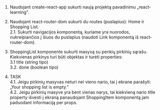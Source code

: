 1. Naudojant create-react-app sukurti naują projektą pavadinimu „react-learning".<br>
2. Naudojant react-router-dom sukurti du routes (puslapius): Home ir Shopping List.<br>
    2.1. Sukurti navigacijos komponentą, kuriame yra nuorodos, nukreipiančios į šiuos du puslapius (naudoti Link komponentą iš react-router-dom).<br>

3. ShoppingList komponente sukurti masyvą su penkių pirkinių sąrašu. Kiekvienas pirkinys turi būti objektas ir turėti properties:<br>
    3.1 title (string tipo)<br>
    3.2. done (boolean tipo)<br>
    
4. TASK<br>
    4.1. Jeigu pirkinių masyvas neturi nei vieno nario, tai į ekrane parašyti: „Your shopping list is empty."<br>
    4.2. Jeigu pirkinių masyve yra bent vienas narys, tai kiekvieną nario title property išvesti į ekraną panaudojant ShoppingItem komponentą jam paduodant informaciją per props.<br>
